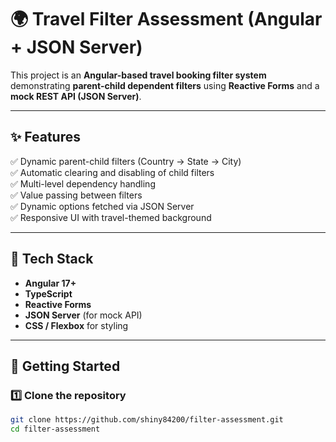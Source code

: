 # 🌍 Travel Filter Assessment (Angular + JSON Server)

This project is an **Angular-based travel booking filter system** demonstrating **parent-child dependent filters** using **Reactive Forms** and a **mock REST API (JSON Server)**.

---

## ✨ Features

✅ Dynamic parent-child filters (Country → State → City)  
✅ Automatic clearing and disabling of child filters  
✅ Multi-level dependency handling  
✅ Value passing between filters  
✅ Dynamic options fetched via JSON Server  
✅ Responsive UI with travel-themed background  

---

## 🧱 Tech Stack

- **Angular 17+**
- **TypeScript**
- **Reactive Forms**
- **JSON Server** (for mock API)
- **CSS / Flexbox** for styling

---

## 🚀 Getting Started

### 1️⃣ Clone the repository

```bash
git clone https://github.com/shiny84200/filter-assessment.git
cd filter-assessment
